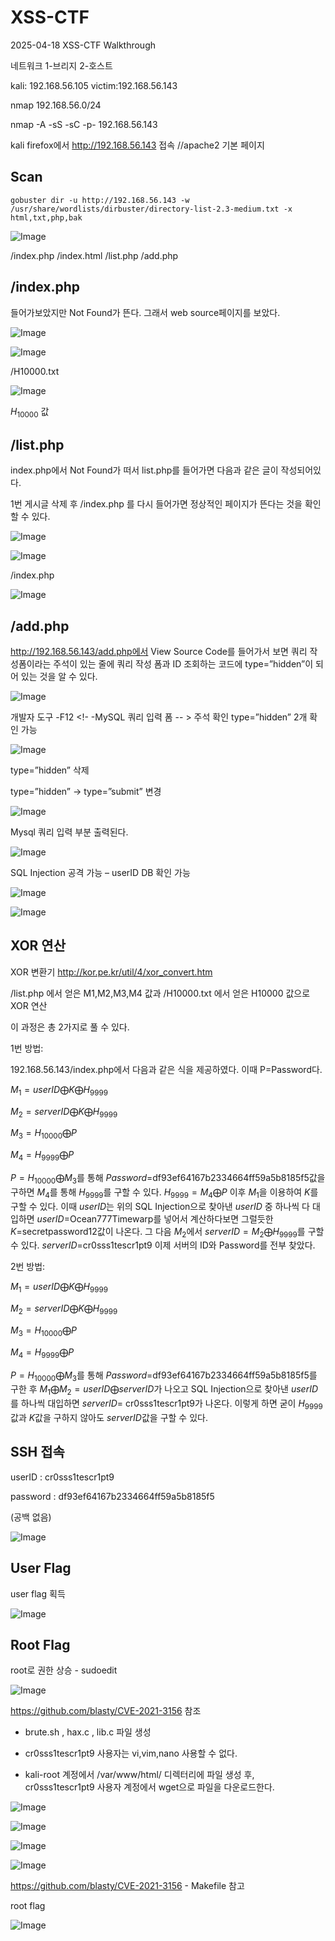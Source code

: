 # XSS-CTF
2025-04-18 XSS-CTF  Walkthrough

네트워크 1-브리지 2-호스트

kali: 192.168.56.105
victim:192.168.56.143

nmap 192.168.56.0/24

nmap -A -sS -sC -p- 192.168.56.143


kali firefox에서 http://192.168.56.143 접속	//apache2 기본 페이지


## Scan

```
gobuster dir -u http://192.168.56.143 -w /usr/share/wordlists/dirbuster/directory-list-2.3-medium.txt -x html,txt,php,bak
```
![Image](https://github.com/user-attachments/assets/bd1a298b-82bf-4f81-88a9-02edc6157fcf)

/index.php  /index.html  /list.php  /add.php


## /index.php

들어가보았지만 Not Found가 뜬다. 그래서 web source페이지를 보았다.

![Image](https://github.com/user-attachments/assets/aa4d56d4-28ef-4e82-9b66-baba5fad9edc)

![Image](https://github.com/user-attachments/assets/520576de-79c4-4553-8a39-dfd7805ed9fb)

/H10000.txt

![Image](https://github.com/user-attachments/assets/432de6fe-9e2c-43fd-85b5-cea0166608b3)

$H_{10000}$ 값


## /list.php

index.php에서 Not Found가 떠서 list.php를 들어가면 다음과 같은 글이 작성되어있다.

1번 게시글 삭제 후 /index.php 를 다시 들어가면 정상적인 페이지가 뜬다는 것을 확인할 수 있다.

![Image](https://github.com/user-attachments/assets/3662b62c-6cd9-4126-a512-355c599517ab)

![Image](https://github.com/user-attachments/assets/e761c310-7b48-4307-bef6-122f69671eff)

/index.php

![Image](https://github.com/user-attachments/assets/47239fa6-b91f-4f44-a8a0-5117113147f2)


## /add.php

http://192.168.56.143/add.php에서 View Source Code를 들어가서 보면 쿼리 작성폼이라는 주석이 있는 줄에 쿼리 작성 폼과 ID 조회하는 코드에 type=”hidden”이 되어 있는 것을 알 수 있다.

![Image](https://github.com/user-attachments/assets/0a49c75c-76f1-428e-806e-f37223e4c611)

개발자 도구 -F12
<!- -MySQL 쿼리 입력 폼 -- > 주석 확인
type=”hidden” 2개 확인 가능

![Image](https://github.com/user-attachments/assets/e5ea83a6-c3fd-469f-bcb7-70803c2e2c4a)

type=”hidden” 삭제

type=”hidden” -> type=”submit” 변경

![Image](https://github.com/user-attachments/assets/5ef4b06f-da65-4cf9-b137-ae34d2fe3ee5)

Mysql 쿼리 입력 부분 출력된다.

![Image](https://github.com/user-attachments/assets/892fc8e3-3334-4420-b366-18da9c542498)

SQL Injection 공격 가능 – userID DB 확인 가능

![Image](https://github.com/user-attachments/assets/d5de20bf-3eb1-43bb-9e74-860b97a817c5)

![Image](https://github.com/user-attachments/assets/b771484d-4fb4-4428-99e6-3ff44d8853ad)


## XOR 연산

XOR 변환기 http://kor.pe.kr/util/4/xor_convert.htm

/list.php 에서 얻은 M1,M2,M3,M4 값과 /H10000.txt 에서 얻은 H10000 값으로 XOR 연산

이 과정은 총 2가지로 풀 수 있다.

1번 방법: 

192.168.56.143/index.php에서 다음과 같은 식을 제공하였다. 이때 P=Password다. 

$M_{1}=userID ⨁ K ⨁ H_{9999}$

$M_{2}=serverID ⨁ K ⨁ H_{9999}$

$M_{3}=H_{10000} ⨁ P$

$M_{4}=H_{9999} ⨁ P$

$P=H_{10000}⨁M_{3}$를 통해 $Password$=df93ef64167b2334664ff59a5b8185f5값을 구하면 $M_{4}$를 통해 $H_{9999}$를 구할 수 있다. $H_{9999}=M_{4}⨁P$ 이후 $M_{1}$을 이용하여 $K$를 구할 수 있다. 이때 $userID$는 위의 SQL Injection으로 찾아낸 $userID$ 중 하나씩 다 대입하면 $userID$=Ocean777Timewarp를 넣어서 계산하다보면 그럴듯한 $K$=secretpassword12값이 나온다. 그 다음 $M_{2}$에서 $serverID=M_{2}⨁H_{9999}$를 구할 수 있다. $serverID$=cr0sss1tescr1pt9 이제 서버의 ID와 Password를 전부 찾았다.

2번 방법: 

$M_{1}=userID ⨁ K ⨁ H_{9999}$

$M_{2}=serverID ⨁ K ⨁ H_{9999}$

$M_{3}=H_{10000} ⨁ P$

$M_{4}=H_{9999} ⨁ P$

$P=H_{10000}⨁M_{3}$를 통해 $Password$=df93ef64167b2334664ff59a5b8185f5를 구한 후 $M_{1}⨁M_{2}=userID⨁serverID$가 나오고 SQL Injection으로 찾아낸 $userID$를 하나씩 대입하면 $serverID$= cr0sss1tescr1pt9가 나온다. 이렇게 하면 굳이 $H_{9999}$값과 $K$값을 구하지 않아도 $serverID$값을 구할 수 있다.


## SSH 접속

userID :
cr0sss1tescr1pt9

password :
df93ef64167b2334664ff59a5b8185f5

(공백 없음)

![Image](https://github.com/user-attachments/assets/93817ac5-e880-4dd2-bf48-1dcaf8cbc4ac)


## User Flag
user flag 획득

![Image](https://github.com/user-attachments/assets/67b27143-5b03-4bef-ae07-28b84f7f9b08)


## Root Flag

root로 권한 상승 - sudoedit

![Image](https://github.com/user-attachments/assets/860113b8-fe28-4892-b37d-67c51934209d)

https://github.com/blasty/CVE-2021-3156  참조

- brute.sh , hax.c , lib.c 파일 생성

- cr0sss1tescr1pt9 사용자는 vi,vim,nano 사용할 수 없다.

- kali-root 계정에서 /var/www/html/ 디렉터리에 파일 생성 후, cr0sss1tescr1pt9 사용자 계정에서 wget으로 파일을 다운로드한다.

![Image](https://github.com/user-attachments/assets/55b9071e-acd5-4125-a93a-0b9bf4691f41)

![Image](https://github.com/user-attachments/assets/efbcb372-cd7d-44e4-a68f-a7b37b068949)

![Image](https://github.com/user-attachments/assets/a66c7d11-fd0d-44d6-928b-d18b5c20d8f6)

![Image](https://github.com/user-attachments/assets/1e57f253-9b9a-4791-a059-c80f5fb96e8a)


https://github.com/blasty/CVE-2021-3156 - Makefile 참고

root flag

![Image](https://github.com/user-attachments/assets/10a28bff-12d4-4aed-808a-d153e2604233)







